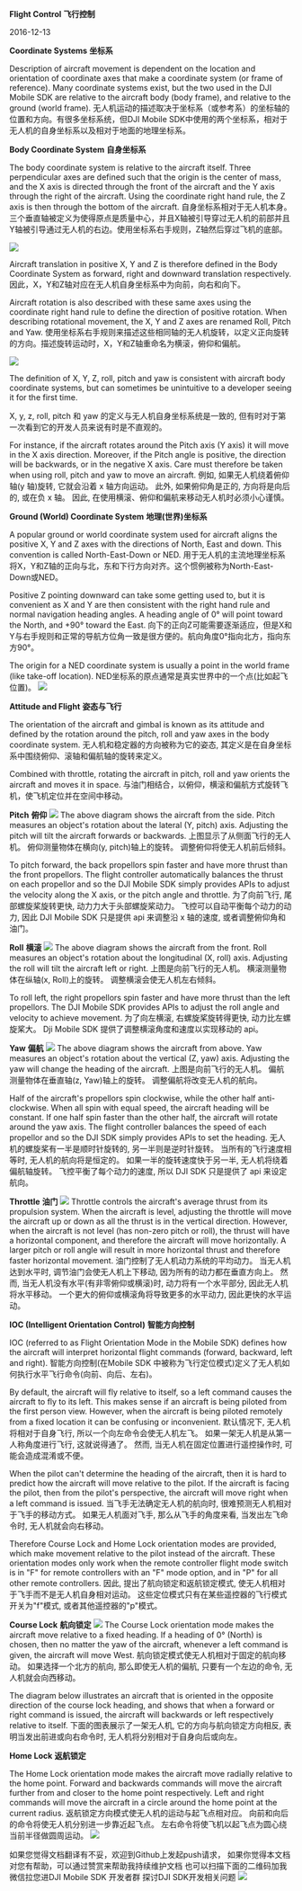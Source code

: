 **Flight Control**
**飞行控制**

2016-12-13

**Coordinate Systems**
**坐标系**

Description of aircraft movement is dependent on the location and orientation of coordinate axes that make a coordinate system (or frame of reference). Many coordinate systems exist, but the two used in the DJI Mobile SDK are relative to the aircraft body (body frame), and relative to the ground (world frame).
无人机运动的描述取决于坐标系（或参考系）的坐标轴的位置和方向。有很多坐标系统，但DJI Mobile SDK中使用的两个坐标系，相对于无人机的自身坐标系以及相对于地面的地理坐标系。

**Body Coordinate System**
**自身坐标系**

The body coordinate system is relative to the aircraft itself. Three perpendicular axes are defined such that the origin is the center of mass, and the X axis is directed through the front of the aircraft and the Y axis through the right of the aircraft. Using the coordinate right hand rule, the Z axis is then through the bottom of the aircraft.
自身坐标系相对于无人机本身。三个垂直轴被定义为使得原点是质量中心，并且X轴被引导穿过无人机的前部并且Y轴被引导通过无人机的右边。使用坐标系右手规则，Z轴然后穿过飞机的底部。

![](https://devcn.djicdn.com/images/flightController-concepts/xyz_noRedArrows-76a3f18df8.png)

Aircraft translation in positive X, Y and Z is therefore defined in the Body Coordinate System as forward, right and downward translation respectively.
因此，X，Y和Z轴对应在无人机自身坐标系中为向前，向右和向下。

Aircraft rotation is also described with these same axes using the coordinate right hand rule to define the direction of positive rotation. When describing rotational movement, the X, Y and Z axes are renamed Roll, Pitch and Yaw.
使用坐标系右手规则来描述这些相同轴的无人机旋转，以定义正向旋转的方向。描述旋转运动时，X，Y和Z轴重命名为横滚，俯仰和偏航。

![](https://devcn.djicdn.com/images/flightController-concepts/altitude-7e757661b6.png)

The definition of X, Y, Z, roll, pitch and yaw is consistent with aircraft body coordinate systems, but can sometimes be unintuitive to a developer seeing it for the first time.

X, y, z, roll, pitch 和 yaw 的定义与无人机自身坐标系统是一致的, 但有时对于第一次看到它的开发人员来说有时是不直观的。

For instance, if the aircraft rotates around the Pitch axis (Y axis) it will move in the X axis direction. Moreover, if the Pitch angle is positive, the direction will be backwards, or in the negative X axis. Care must therefore be taken when using roll, pitch and yaw to move an aircraft.
例如, 如果无人机绕着俯仰轴(y 轴)旋转, 它就会沿着 x 轴方向运动。 此外, 如果俯仰角是正的, 方向将是向后的, 或在负 x 轴。 因此, 在使用横滚、俯仰和偏航来移动无人机时必须小心谨慎。

**Ground (World) Coordinate System**
**地理(世界)坐标系**

A popular ground or world coordinate system used for aircraft aligns the positive X, Y and Z axes with the directions of North, East and down. This convention is called North-East-Down or NED.
用于无人机的主流地理坐标系将X，Y和Z轴的正向与北，东和下行方向对齐。这个惯例被称为North-East-Down或NED。

Positive Z pointing downward can take some getting used to, but it is convenient as X and Y are then consistent with the right hand rule and normal navigation heading angles. A heading angle of 0° will point toward the North, and +90° toward the East.
向下的正向Z可能需要逐渐适应，但是X和Y与右手规则和正常的导航方位角一致是很方便的。航向角度0°指向北方，指向东方90°。

The origin for a NED coordinate system is usually a point in the world frame (like take-off location).
NED坐标系的原点通常是真实世界中的一个点(比如起飞位置)。
![](https://devcn.djicdn.com/images/flightController-concepts/CoordinateSystemNED-00fc49de0d.png)

**Attitude and Flight**
**姿态与飞行**

The orientation of the aircraft and gimbal is known as its attitude and defined by the rotation around the pitch, roll and yaw axes in the body coordinate system.
无人机和稳定器的方向被称为它的姿态, 其定义是在自身坐标系中围绕俯仰、滚轴和偏航轴的旋转来定义。

Combined with throttle, rotating the aircraft in pitch, roll and yaw orients the aircraft and moves it in space.
与油门相结合，以俯仰，横滚和偏航方式旋转飞机，使飞机定位并在空间中移动。

**Pitch**
**俯仰**
![](https://devcn.djicdn.com/images/flightController-concepts/pitchAxisGif-29dd582530.gif)
The above diagram shows the aircraft from the side. Pitch measures an object's rotation about the lateral (Y, pitch) axis. Adjusting the pitch will tilt the aircraft forwards or backwards.
上图显示了从侧面飞行的无人机。 俯仰测量物体在横向(y, pitch)轴上的旋转。 调整俯仰将使无人机前后倾斜。

To pitch forward, the back propellors spin faster and have more thrust than the front propellors. The flight controller automatically balances the thrust on each propellor and so the DJI Mobile SDK simply provides APIs to adjust the velocity along the X axis, or the pitch angle and throttle.
为了向前飞行, 尾部螺旋桨旋转更快, 动力力大于头部螺旋桨动力。 飞控可以自动平衡每个动力的动力, 因此 DJI Mobile SDK  只是提供 api 来调整沿 x 轴的速度, 或者调整俯仰角和油门。

**Roll**
**横滚**
![](https://devcn.djicdn.com/images/flightController-concepts/rollAxisGif-23ffa61b3d.gif)
The above diagram shows the aircraft from the front. Roll measures an object's rotation about the longitudinal (X, roll) axis. Adjusting the roll will tilt the aircraft left or right.
上图是向前飞行的无人机。 横滚测量物体在纵轴(x, Roll)上的旋转。 调整横滚会使无人机左右倾斜。

To roll left, the right propellors spin faster and have more thrust than the left propellors. The DJI Mobile SDK provides APIs to adjust the roll angle and velocity to achieve movement.
为了向左横滚, 右螺旋桨旋转得更快, 动力比左螺旋桨大。 Dji Mobile SDK  提供了调整横滚角度和速度以实现移动的 api。

**Yaw**
**偏航**
![](https://devcn.djicdn.com/images/flightController-concepts/yawAxisGif-4edf7082d0.gif)
The above diagram shows the aircraft from above. Yaw measures an object's rotation about the vertical (Z, yaw) axis. Adjusting the yaw will change the heading of the aircraft.
上图是向前飞行的无人机。 偏航 测量物体在垂直轴(z, Yaw)轴上的旋转。 调整偏航将改变无人机的航向。

Half of the aircraft's propellors spin clockwise, while the other half anti-clockwise. When all spin with equal speed, the aircraft heading will be constant. If one half spin faster than the other half, the aircraft will rotate around the yaw axis. The flight controller balances the speed of each propellor and so the DJI SDK simply provides APIs to set the heading.
无人机的螺旋桨有一半是顺时针旋转的, 另一半则是逆时针旋转。 当所有的飞行速度相等时, 无人机的航向将是恒定的。 如果一半的旋转速度快于另一半, 无人机将绕着偏航轴旋转。 飞控平衡了每个动力的速度, 所以 DJI SDK 只是提供了 api 来设定航向。

**Throttle**
**油门**
![](https://devcn.djicdn.com/images/flightController-concepts/throttle-8473e3dd5b.gif)
Throttle controls the aircraft's average thrust from its propulsion system. When the aircraft is level, adjusting the throttle will move the aircraft up or down as all the thrust is in the vertical direction. However, when the aircraft is not level (has non-zero pitch or roll), the thrust will have a horizontal component, and therefore the aircraft will move horizontally. A larger pitch or roll angle will result in more horizontal thrust and therefore faster horizontal movement.
油门控制了无人机动力系统的平均动力。 当无人机达到水平时, 调节油门会使无人机上下移动, 因为所有的动力都在垂直方向上。 然而, 当无人机没有水平(有非零俯仰或横滚)时, 动力将有一个水平部分, 因此无人机将水平移动。 一个更大的俯仰或横滚角将导致更多的水平动力, 因此更快的水平运动。

**IOC (Intelligent Orientation Control)**
**智能方向控制**

IOC (referred to as Flight Orientation Mode in the Mobile SDK) defines how the aircraft will interpret horizontal flight commands (forward, backward, left and right).
智能方向控制(在Mobile SDK  中被称为飞行定位模式)定义了无人机如何执行水平飞行命令(向前、向后、左右)。

By default, the aircraft will fly relative to itself, so a left command causes the aircraft to fly to its left. This makes sense if an aircraft is being piloted from the first person view. However, when the aircraft is being piloted remotely from a fixed location it can be confusing or inconvenient.
默认情况下, 无人机将相对于自身飞行, 所以一个向左命令会使无人机左飞。 如果一架无人机是从第一人称角度进行飞行, 这就说得通了。 然而, 当无人机在固定位置进行遥控操作时, 可能会造成混淆或不便。

When the pilot can't determine the heading of the aircraft, then it is hard to predict how the aircraft will move relative to the pilot. If the aircraft is facing the pilot, then from the pilot's perspective, the aircraft will move right when a left command is issued.
当飞手无法确定无人机的航向时, 很难预测无人机相对于飞手的移动方式。 如果无人机面对飞手, 那么从飞手的角度来看, 当发出左飞命令时, 无人机就会向右移动。

Therefore Course Lock and Home Lock orientation modes are provided, which make movement relative to the pilot instead of the aircraft. These orientation modes only work when the remote controller flight mode switch is in "F" for remote controllers with an "F" mode option, and in "P" for all other remote controllers.
因此, 提出了航向锁定和返航锁定模式, 使无人机相对于飞手而不是无人机自身相对运动。 这些定位模式只有在某些遥控器的飞行模式开关为"f"模式, 或者其他遥控器的"p"模式。

**Course Lock**
**航向锁定**
![](images/lock.PNG)
The Course Lock orientation mode makes the aircraft move relative to a fixed heading. If a heading of 0° (North) is chosen, then no matter the yaw of the aircraft, whenever a left command is given, the aircraft will move West.
航向锁定模式使无人机相对于固定的航向移动。 如果选择一个北方的航向, 那么即使无人机的偏航, 只要有一个左边的命令, 无人机就会向西移动。

The diagram below illustrates an aircraft that is oriented in the opposite direction of the course lock heading, and shows that when a forward or right command is issued, the aircraft will backwards or left respectively relative to itself.
下面的图表展示了一架无人机, 它的方向与航向锁定方向相反, 表明当发出前进或向右命令时, 无人机将分别相对于自身向后或向左。



**Home Lock**
**返航锁定**

The Home Lock orientation mode makes the aircraft move radially relative to the home point. Forward and backwards commands will move the aircraft further from and closer to the home point respectively. Left and right commands will move the aircraft in a circle around the home point at the current radius.
返航锁定方向模式使无人机的运动与起飞点相对应。 向前和向后的命令将使无人机分别进一步靠近起飞点。 左右命令将使飞机以起飞点为圆心绕当前半径做圆周运动。
![](images/返航锁定.PNG)


如果您觉得文档翻译有不妥，欢迎到Github上发起push请求，
如果你觉得本文档对您有帮助，可以通过赞赏来帮助我持续维护文档
也可以扫描下面的二维码加我微信拉您进DJI Mobile SDK 开发者群 探讨DJI SDK开发相关问题
![](images/20180303_092058.jpg)